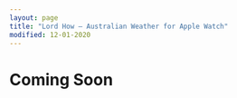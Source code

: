 ```yaml
---
layout: page
title: "Lord How – Australian Weather for Apple Watch"
modified: 12-01-2020
---
```


# Coming Soon
